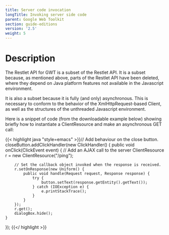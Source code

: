 ```yaml
---
title: Server code invocation
longTitle: Invoking server side code
parent: Google Web Toolkit
section: guide-editions
version: '2.5'
weight: 5
---
```

# Description

The Restlet API for GWT is a subset of the Restlet API. It is a subset
because, as mentioned above, parts of the Restlet API have been deleted,
where they depend on Java platform features not available in the
Javascript environment.

It is also a subset because it is fully (and only) asynchronous.  This
is necessary to conform to the behavior of the XmlHttpRequest-based
Client, as well as the structures of the unthreaded Javascript
environment.

Here is a snippet of code (from the downloadable example below) showing
briefly how to instantiate a ClientResource and make an asynchronous GET
call:

{{< highlight java "style=emacs" >}}// Add behaviour on the close button.
closeButton.addClickHandler(new ClickHandler() {
    public void onClick(ClickEvent event) {
        // Add an AJAX call to the server
        ClientResource r = new ClientResource("/ping");

        // Set the callback object invoked when the response is received.
        r.setOnResponse(new Uniform() {
            public void handle(Request request, Response response) {
                try {
                    button.setText(response.getEntity().getText());
                } catch (IOException e) {
                    e.printStackTrace();
                }
            }
        });
        r.get();
        dialogBox.hide();
    }
});
{{</ highlight >}}
